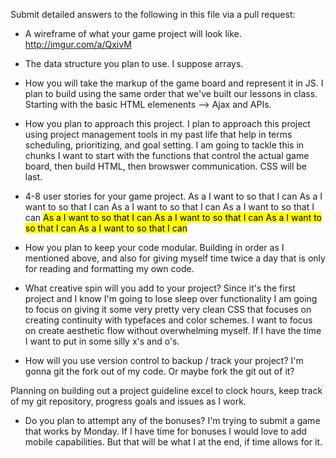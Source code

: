 Submit detailed answers to the following in this file via a pull request:

-   A wireframe of what your game project will look like.
http://imgur.com/a/QxivM
-   The data structure you plan to use.
I suppose arrays.

-   How you will take the markup of the game board and represent it in JS.
I plan to build using the same order that we've built our lessons in class. Starting with the basic HTML elemenents --> Ajax and APIs.

-   How you plan to approach this project.
I plan to approach this project using project management tools in my past life that help in terms scheduling, prioritizing, and goal setting. I am going to tackle this in chunks I want to start with the functions that control the actual game board, then build HTML, then browswer communication. CSS will be last.

-   4-8 user stories for your game project.
As a <new user> I want to <register> so that I can <log in>
As a <registered user> I want to <log in> so that I can <start a game>
As a <registered user> I want to <open a game> so that I can <make a move>
As a <registered user> I want to <start a game> so that I can <mark the board x>
As a <registered user> I want to <accept a game invite> so that I can <take my turn as o>
As a <registered user> I want to <clear the board> so that I can <play a new game>
As a <registered user> I want to <view my profile> so that I can <see my games>
As a <registered user> I want to <change my password> so that I can <log in>

-   How you plan to keep your code modular.
Building in order as I mentioned above, and also for giving myself time twice a day that is only for reading and formatting my own code.

-   What creative spin will you add to your project?
Since it's the first project and I know I'm going to lose sleep over functionality I am going to focus on giving it some very pretty very clean CSS that focuses on creating continuity with typefaces and color schemes. I want to focus on create aesthetic flow without overwhelming myself. If I have the time I want to put in some silly x's and o's.

-   How will you use version control to backup / track your project?
I'm gonna git the fork out of my code. Or maybe fork the git out of it?

Planning on building out a project guideline excel to clock hours, keep track of my git repository, progress goals and issues as I work.

-   Do you plan to attempt any of the bonuses?
I'm trying to submit a game that works by Monday. If I have time for bonuses I would love to add mobile capabilities. But that will be what I at the end, if time allows for it.
